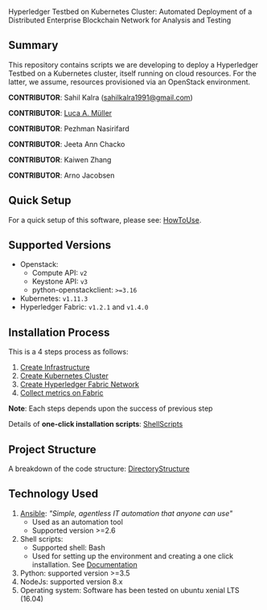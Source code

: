 Hyperledger Testbed on Kubernetes Cluster: Automated Deployment of a Distributed Enterprise Blockchain Network for Analysis and Testing

Summary 
-------
This repository contains scripts we are developing to deploy a Hyperledger Testbed on a Kubernetes cluster, itself running on cloud resources. For the latter, we assume, resources provisioned via an OpenStack environment.

**CONTRIBUTOR**: Sahil Kalra (sahilkalra1991@gmail.com)

**CONTRIBUTOR**: [Luca A. Müller](https://github.com/lucaired/)

**CONTRIBUTOR**: Pezhman Nasirifard

**CONTRIBUTOR**: Jeeta Ann Chacko

**CONTRIBUTOR**: Kaiwen Zhang

**CONTRIBUTOR**: Arno Jacobsen


Quick Setup
------------

For a quick setup of this software, please see: [HowToUse](docs/HowToUse.md).

Supported Versions
-------------------

- Openstack:
    * Compute API: `v2`
    * Keystone API: `v3`
    * python-openstackclient: `>=3.16`
- Kubernetes: `v1.11.3`
- Hyperledger Fabric: `v1.2.1` and `v1.4.0`

Installation Process
-------------

This is a 4 steps process as follows:

1. [Create Infrastructure](docs/InfrastructureSetup.md)
2. [Create Kubernetes Cluster](docs/ClusterSetup.md)
3. [Create Hyperledger Fabric Network](docs/FabricSetup.md)
4. [Collect metrics on Fabric](docs/MetricsCollect.md)

**Note**: Each steps depends upon the success of previous step

Details of **one-click installation scripts**: [ShellScripts](docs/ShellScripts.md)

Project Structure
--------------

A breakdown of the code structure: [DirectoryStructure](docs/DirectoryStructure.md)

Technology Used
------------
1. [Ansible](https://www.ansible.com/): _"Simple, agentless IT automation that anyone can use"_
    * Used as an automation tool
    * Supported version  >=2.6
2. Shell scripts: 
    * Supported shell: Bash 
    * Used for setting up the environment and creating a one click installation. See [Documentation](docs/ShellScripts.md)
3. Python: supported version >=3.5
4. NodeJs: supported version 8.x
5. Operating system: 
Software has been tested on ubuntu xenial LTS (16.04)

